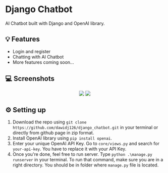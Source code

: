 # Django Chatbot

AI Chatbot built with Django and OpenAI library.

## 💡 Features

- Login and register
- Chatting with AI Chatbot
- More features coming soon...

## 💻 Screenshots

<p align="center">
   <img src="https://i.ibb.co/37zsPkn/login.png"/>
   <img src="https://i.ibb.co/HNBfWKz/usage-1.png"/>
</p>

## ⚙️ Setting up

1. Download the repo using `git clone https://github.com/dawidj126/django_chatbot.git` in your terminal or directly from github page in zip format.
2. Install OpenAI library using `pip install openai`.
3. Enter your unique OpenAI API Key. Go to `core/views.py` and search for `your-api-key`. You have to replace it with your API Key.
4. Once you're done, feel free to run server. Type `python .\manage.py runserver` in your terminal. To run that command, make sure you are in a right directory. You should be in folder where `manage.py` file is located.
